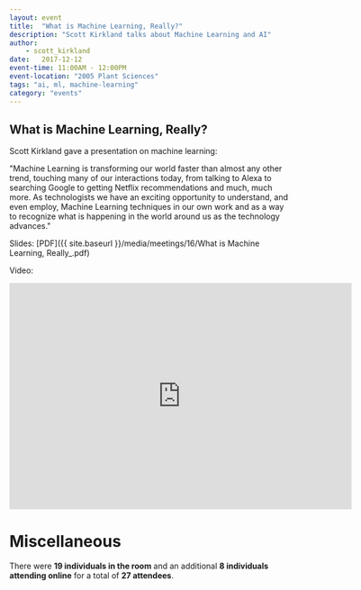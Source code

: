 ```yaml
---
layout: event
title:  "What is Machine Learning, Really?"
description: "Scott Kirkland talks about Machine Learning and AI"
author:
    - scott_kirkland
date:   2017-12-12
event-time: 11:00AM - 12:00PM
event-location: "2005 Plant Sciences"
tags: "ai, ml, machine-learning"
category: "events"
---
```


What is Machine Learning, Really?
-

Scott Kirkland gave a presentation on machine learning:

"Machine Learning is transforming our world faster than almost any other trend, touching many of our interactions today, from talking to Alexa to searching Google to getting Netflix recommendations and much, much more.  As technologists we have an exciting opportunity to understand, and even employ, Machine Learning techniques in our own work and as a way to recognize what is happening in the world around us as the technology advances."

Slides: [PDF]({{ site.baseurl }}/media/meetings/16/What is Machine Learning, Really_.pdf)

Video:

<iframe id="kaltura_player" class="video-frame" src="https://cdnapisec.kaltura.com/p/1770401/sp/177040100/embedIframeJs/uiconf_id/29032722/partner_id/1770401?iframeembed=true&playerId=kaltura_player&entry_id=0_8mewisjg&flashvars[mediaProtocol]=rtmp&amp;flashvars[streamerType]=rtmp&amp;flashvars[streamerUrl]=rtmp://www.kaltura.com:1935&amp;flashvars[rtmpFlavors]=1&amp;flashvars[localizationCode]=en&amp;flashvars[leadWithHTML5]=true&amp;flashvars[sideBarContainer.plugin]=true&amp;flashvars[sideBarContainer.position]=left&amp;flashvars[sideBarContainer.clickToClose]=true&amp;flashvars[chapters.plugin]=true&amp;flashvars[chapters.layout]=vertical&amp;flashvars[chapters.thumbnailRotator]=false&amp;flashvars[streamSelector.plugin]=true&amp;flashvars[EmbedPlayer.SpinnerTarget]=videoHolder&amp;flashvars[dualScreen.plugin]=true&amp;&wid=0_sln63pza" width="608" height="402" allowfullscreen webkitallowfullscreen mozAllowFullScreen frameborder="0" title="Kaltura Player"></iframe>

Miscellaneous
=
There were **19 individuals in the room** and an additional **8 individuals attending online** for a total of **27 attendees**.
